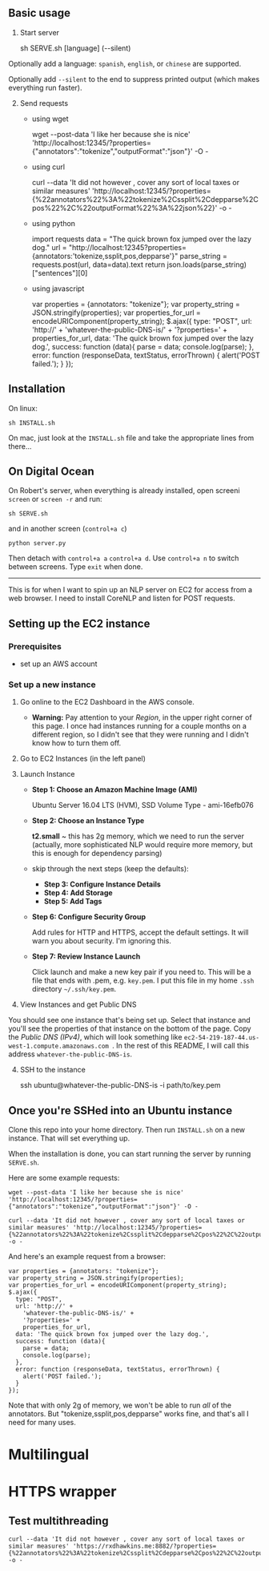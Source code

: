 ## Basic usage

1. Start server

	sh SERVE.sh [language] (--silent)

Optionally add a language: `spanish`, `english`, or `chinese` are supported.

Optionally add `--silent` to the end to suppress printed output (which makes everything run faster).

2. Send requests

	* using wget

		wget --post-data 'I like her because she is nice' 'http://localhost:12345/?properties={"annotators":"tokenize","outputFormat":"json"}' -O -

	* using curl

		curl --data 'It did not however , cover any sort of local taxes or similar measures' 'http://localhost:12345/?properties={%22annotators%22%3A%22tokenize%2Cssplit%2Cdepparse%2Cpos%22%2C%22outputFormat%22%3A%22json%22}' -o -

	* using python

		import requests
		data = "The quick brown fox jumped over the lazy dog."
		url = "http://localhost:12345?properties={annotators:'tokenize,ssplit,pos,depparse'}"
		parse_string = requests.post(url, data=data).text
		return json.loads(parse_string)["sentences"][0]

	* using javascript

		var properties = {annotators: "tokenize"};
		var property_string = JSON.stringify(properties);
		var properties_for_url = encodeURIComponent(property_string);
		$.ajax({
	      type: "POST",
	      url: 'http://' +
	        'whatever-the-public-DNS-is/' +
	        '?properties=' +
	        properties_for_url,
	      data: 'The quick brown fox jumped over the lazy dog.',
	      success: function (data){
	        parse = data;
	        console.log(parse);
	      },
	      error: function (responseData, textStatus, errorThrown) {
	        alert('POST failed.');
	      }
		});

## Installation

On linux:

	sh INSTALL.sh

On mac, just look at the `INSTALL.sh` file and take the appropriate lines from there...

## On Digital Ocean

On Robert's server, when everything is already installed, open screeni `screen` or `screen -r` and run:

    sh SERVE.sh

and in another screen (`control+a c`)

    python server.py

Then detach with `control+a a` `control+a d`. Use `control+a n` to switch between screens. Type `exit` when done.

- - - -

This is for when I want to spin up an NLP server on EC2 for access from a web browser. I need to install CoreNLP and listen for POST requests.

## Setting up the EC2 instance

### Prerequisites

* set up an AWS account

### Set up a new instance

1. Go online to the EC2 Dashboard in the AWS console.

	* **Warning:** Pay attention to your *Region*, in the upper right corner of this page. I once had instances running for a couple months on a different region, so I didn't see that they were running and I didn't know how to turn them off.

2. Go to EC2 Instances (in the left panel)

3. Launch Instance

	* **Step 1: Choose an Amazon Machine Image (AMI)**

		Ubuntu Server 16.04 LTS (HVM), SSD Volume Type - ami-16efb076

	* **Step 2: Choose an Instance Type**

		**t2.small** ~ this has 2g memory, which we need to run the server (actually, more sophisticated NLP would require more memory, but this is enough for dependency parsing)

	* skip through the next steps (keep the defaults):
		* **Step 3: Configure Instance Details**
		* **Step 4: Add Storage**
		* **Step 5: Add Tags**

	* **Step 6: Configure Security Group**

		Add rules for HTTP and HTTPS, accept the default settings. It will warn you about security. I'm ignoring this.

	* **Step 7: Review Instance Launch**

		Click launch and make a new key pair if you need to. This will be a file that ends with .pem, e.g. `key.pem`. I put this file in my home `.ssh` directory `~/.ssh/key.pem`.

3. View Instances and get Public DNS

You should see one instance that's being set up. Select that instance and you'll see the properties of that instance on the bottom of the page. Copy the *Public DNS (IPv4)*, which will look something like `ec2-54-219-187-44.us-west-1.compute.amazonaws.com
`. In the rest of this README, I will call this address `whatever-the-public-DNS-is`.

4. SSH to the instance

	ssh ubuntu@whatever-the-public-DNS-is -i path/to/key.pem

## Once you're SSHed into an Ubuntu instance

Clone this repo into your home directory. Then run `INSTALL.sh` on a new instance. That will set everything up.

When the installation is done, you can start running the server by running `SERVE.sh`.

Here are some example requests:

	wget --post-data 'I like her because she is nice' 'http://localhost:12345/?properties={"annotators":"tokenize","outputFormat":"json"}' -O -

	curl --data 'It did not however , cover any sort of local taxes or similar measures' 'http://localhost:12345/?properties={%22annotators%22%3A%22tokenize%2Cssplit%2Cdepparse%2Cpos%22%2C%22outputFormat%22%3A%22json%22}' -o -

And here's an example request from a browser:

	var properties = {annotators: "tokenize"};
	var property_string = JSON.stringify(properties);
	var properties_for_url = encodeURIComponent(property_string);
	$.ajax({
      type: "POST",
      url: 'http://' +
        'whatever-the-public-DNS-is/' +
        '?properties=' +
        properties_for_url,
      data: 'The quick brown fox jumped over the lazy dog.',
      success: function (data){
        parse = data;
        console.log(parse);
      },
      error: function (responseData, textStatus, errorThrown) {
        alert('POST failed.');
      }
	});

Note that with only 2g of memory, we won't be able to run *all* of the annotators. But "tokenize,ssplit,pos,depparse" works fine, and that's all I need for many uses.

# Multilingual

# HTTPS wrapper

## Test multithreading

	curl --data 'It did not however , cover any sort of local taxes or similar measures' 'https://rxdhawkins.me:8882/?properties={%22annotators%22%3A%22tokenize%2Cssplit%2Cdepparse%2Cpos%22%2C%22outputFormat%22%3A%22json%22}' -o -

